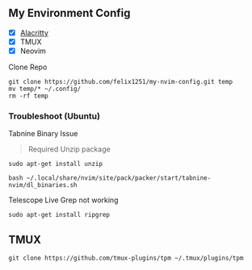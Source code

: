 ## My Environment Config

- [x] [Alacritty](https://alacritty.org/index.html)
- [x] TMUX
- [x] Neovim

Clone Repo

```
git clone https://github.com/felix1251/my-nvim-config.git temp
mv temp/* ~/.config/
rm -rf temp
```

### Troubleshoot (Ubuntu)

Tabnine Binary Issue

> Required Unzip package

```
sudo apt-get install unzip
```

```
bash ~/.local/share/nvim/site/pack/packer/start/tabnine-nvim/dl_binaries.sh
```

Telescope Live Grep not working

```
sudo apt-get install ripgrep
```

## TMUX

```
git clone https://github.com/tmux-plugins/tpm ~/.tmux/plugins/tpm
```
